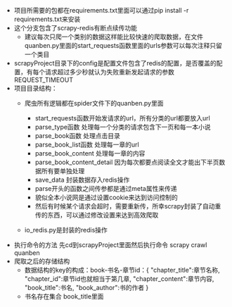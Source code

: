 
+ 项目所需要的包都在requirements.txt里面可以通过pip install -r requirements.txt来安装
+ 这个分支包含了scrapy-redis有断点续传功能
    - 建议每次只爬一个类别的数据这样能比较快速的爬取数据，在文件quanben.py里面的start_requests函数里面的urls参数可以每次注释只留一个类目
+ scrapyProject目录下的config是配置文件包含了redis的配置，是否覆盖的配置，有每个请求超过多少秒就认为失败重新发起请求的参数REQUEST_TIMEOUT
+ 项目目录结构：
    - 爬虫所有逻辑都在spider文件下的quanben.py里面
        + start_requests函数开始发请求的url，所有分类的url都要放入url
        + parse_type函数 处理每一个分类的请求包含下一页和每一本小说
        + parse_book函数 处理点击目录
        + parse_book_list函数 处理每一章的url
        + parse_book_content 处理每一章的内容
        + parse_book_content_detail 因为每次都要点阅读全文才能出下半页数据所有要单独处理
        + save_data 封装数据存入redis操作
        + parse开头的函数之间传参都是通过meta属性来传递
        + 貌似全本小说网是通过设置cookie来达到访问控制的
        + 然后有时候某个请求会超时，需要重新传，所幸scrapy封装了自动重传的东西，可以通过修改设置来达到高效爬取
        
    - io_redis.py是封装的redis操作
+ 执行命令的方法 先cd到scrapyProject里面然后执行命令 scrapy crawl quanben
+ 爬取之后的存储结构
    - 数据结构的key的构成：book-书名-章节id：{
    "chapter_title":章节名称, 
    "chapter_id":章节id也就相当于第几章, 
    "chapter_content":章节内容, 
    "book_title":书名, 
    "book_author":书的作者 
    }
    - 书名存在集合 book_title里面